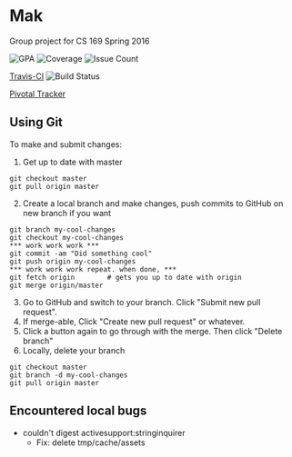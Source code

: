 
# Mak

Group project for CS 169 Spring 2016

![GPA](https://codeclimate.com/github/lenawu/mak-169/badges/gpa.svg)
![Coverage](https://codeclimate.com/github/lenawu/mak-169/badges/coverage.svg)
![Issue Count](https://codeclimate.com/github/lenawu/mak-169/badges/issue_count.svg)
  
[Travis-CI](https://travis-ci.org/lenawu/mak-169)
![Build Status](https://travis-ci.org/lenawu/mak-169.svg?branch=master)
  
[Pivotal Tracker](https://www.pivotaltracker.com/n/projects/1542641)

## Using Git
To make and submit changes:

1. Get up to date with master
```
git checkout master
git pull origin master
```
2. Create a local branch and make changes, push commits to GitHub on new branch if you want
```
git branch my-cool-changes
git checkout my-cool-changes
*** work work work ***
git commit -am "Did something cool"
git push origin my-cool-changes
*** work work work repeat. when done, ***
git fetch origin        # gets you up to date with origin
git merge origin/master
```
3. Go to GitHub and switch to your branch. Click "Submit new pull request".
4. If merge-able, Click "Create new pull request" or whatever.
5. Click a button again to go through with the merge. Then click "Delete branch"
6. Locally, delete your branch
```
git checkout master
git branch -d my-cool-changes
git pull origin master
```

## Encountered local bugs
* couldn't digest activesupport:stringinquirer
  * Fix: delete tmp/cache/assets

